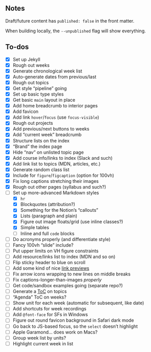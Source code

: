 ## Notes

Draft/future content has `published: false` in the front matter.

When building locally, the `--unpublished` flag will show everything.

## To-dos

- [x] Set up Jekyll
- [x] Rough out weeks
- [x] Generate chronological week list
- [x] Auto-generate dates from previous/last
- [x] Rough out topics
- [x] Get style “pipeline” going
- [x] Set up basic type styles
- [x] Get basic `main` layout in place
- [x] Add home breadcrumb to interior pages
- [x] Add favicon
- [x] Add link `hover`/`focus` (use `focus-visible`)
- [x] Rough out projects
- [x] Add previous/next buttons to weeks
- [x] Add “current week” breadcrumb
- [x] Structure lists on the index
- [x] “Brand” the index page
- [x] Hide “nav” on unlisted topic page
- [x] Add course info/links to index (Slack and such)
- [x] Add link list to topics (MDN, articles, etc.)
- [x] Generate random class list
- [x] Include for `figure`/`figcaption` (option for 100vh)
- [x] Fix long captions stretching their images
- [x] Rough out other pages (syllabus and such?)
- [ ] Set up more-advanced Markdown styles
  - [x] `hr`
  - [x] Blockquotes (attribution?)
  - [x] Something for the Notion’s “callouts”
  - [x] Lists (paragraph and plain)
  - [x] Figure out image floats/grid (use inline classes?)
  - [x] Simple tables
  - [ ] Inline and full `code` blocks
- [ ] Do acronyms properly (and differentiate style)
- [ ] Fancy 100vh “slide” include?
- [ ] Put upper limits on VH figure constraints
- [ ] Add resource/links list to index (MDN and so on)
- [ ] Flip sticky header to blue on scroll
- [ ] Add some kind of nice [link previews](https://github.com/ysk24ok/jekyll-linkpreview)
- [ ] Fix arrow icons wrapping to new lines on middle breaks
- [ ] Fix captions-longer-than-images *properly*
- [ ] Get code/sandbox examples going (separate repo?)
- [ ] Generate a [ToC](https://github.com/toshimaru/jekyll-toc) on topics
- [ ] “Agenda” ToC on weeks?
- [ ] Show unit for each week (automatic for subsequent, like date)
- [ ] Add shortcuts for week recordings
- [ ] Add `@font-face` for SFs in Windows
- [ ] Figure out round favicon background in Safari dark mode
- [ ] Go back to JS-based focus, so the `select` doesn’t highlight
- [ ] Apple Garamond… does work on Macs?
- [ ] Group week list by units?
- [ ] Highlight current week in list
